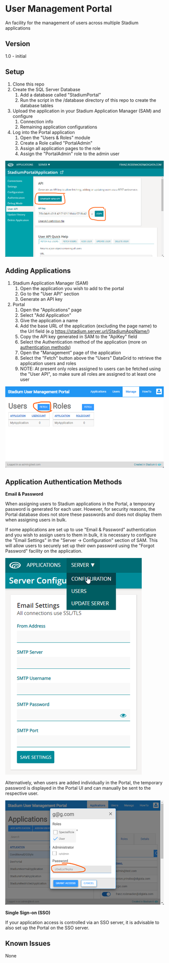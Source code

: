 # User Management Portal

An facility for the management of users across multiple Stadium applications

## Version 
1.0 - initial

## Setup

1. Clone this repo
2. Create the SQL Server Database
   1. Add a database called "StadiumPortal"
   2. Run the script in the /database directory of this repo to create the database tables
3. Upload the application in your Stadium Application Manager (SAM) and configure
   1. Connection info
   2. Remaining application configurations
4. Log into the Portal application
   1. Open the "Users & Roles" module
   2. Create a Role called "PortalAdmin"
   3. Assign all application pages to the role
   4. Assign the "PortalAdmin" role to the admin user

![SAM-UserAPIKey-Generation](images/SAM-UserAPIKey-Generation.png)

## Adding Applications

1. Stadium Application Manager (SAM)
   1. Open the application you wish to add to the portal
   2. Go to the "User API" section
   3. Generate an API key
2. Portal
   1. Open the "Applications" page
   2. Select "Add Application"
   3. Give the application a name
   4. Add the base URL of the application (excluding the page name) to the Url field (e.g https://stadium.server.url/StadiumAppName/)
   4. Copy the API key generated in SAM to the "ApiKey" field
   5. Select the Authentication method of the application (more on [authentication methods](#application-authentication-methods))
   6. Open the "Management" page of the application
   7. Select the "Fetch" button above the "Users" DataGrid to retrieve the application users and roles
   8. NOTE: At present only roles assigned to users can be fetched using the "User API", so make sure all roles are assigned to at least one user

![Portal-Fetch-Users-Button](images/Portal-Fetch-Users-Button.png)

## Application Authentication Methods

**Email & Password**

When assigning users to Stadium applications in the Portal, a temporary password is generated for each user. However, for security reasons, the Portal database does not store these passwords and does not display them when assigning users in bulk. 

If some applications are set up to use "Email & Password" authentication and you wish to assign users to them in bulk, it is necessary to configure the "Email Settings" in the "Server -> Configuration" section of SAM. This will allow users to securely set up their own password using the "Forgot Password" facility on the application. 

![SAM-Email-Config](images/SAM-Email-Config.png)

Alternatively, when users are added individually in the Portal, the temporary password is displayed in the Portal UI and can manually be sent to the respective user. 

![password-generation](images/password-generation.png)

**Single Sign-on (SSO)**

If your application access is controlled via an SSO server, it is advisable to also set up the Portal on the SSO server. 

## Known Issues
None